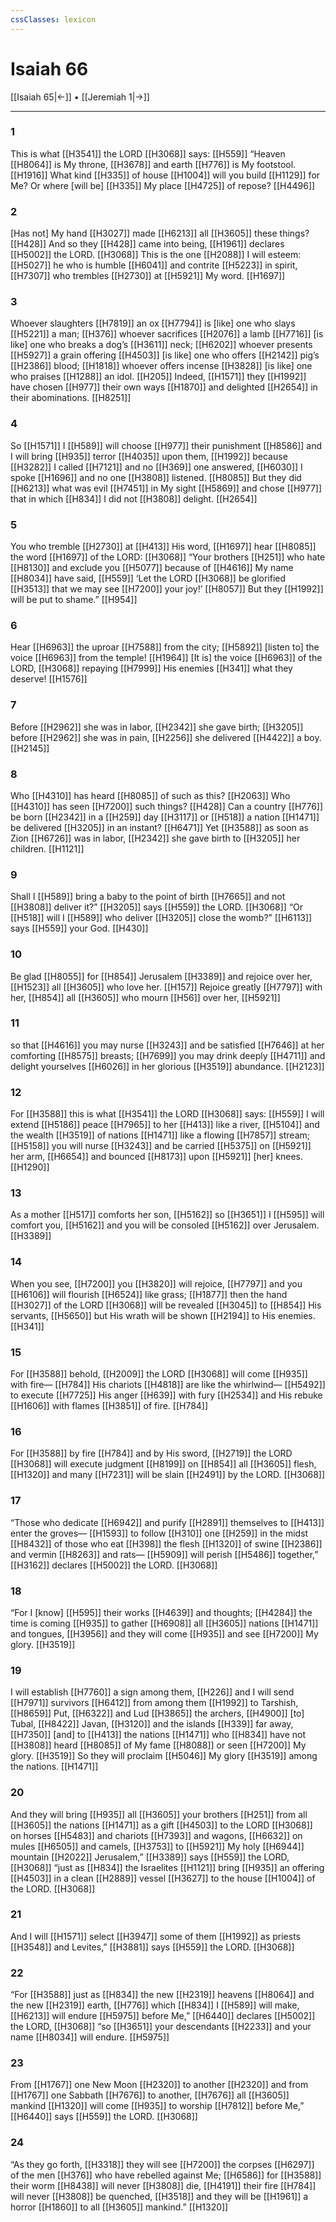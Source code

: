 ```yaml
---
cssClasses: lexicon
---
```


# Isaiah 66

[[Isaiah 65|←]] • [[Jeremiah 1|→]]

---

### 1
This is what [[H3541]] the LORD [[H3068]] says: [[H559]] “Heaven [[H8064]] is My throne, [[H3678]] and earth [[H776]] is My footstool. [[H1916]] What kind [[H335]] of house [[H1004]] will you build [[H1129]] for Me?  Or where [will be] [[H335]] My place [[H4725]] of repose? [[H4496]]

### 2
[Has not] My hand [[H3027]] made [[H6213]] all [[H3605]] these things? [[H428]] And so they [[H428]] came into being, [[H1961]] declares [[H5002]] the LORD. [[H3068]] This is the one [[H2088]] I will esteem: [[H5027]] he who is humble [[H6041]] and contrite [[H5223]] in spirit, [[H7307]] who trembles [[H2730]] at [[H5921]] My word. [[H1697]]

### 3
Whoever slaughters [[H7819]] an ox [[H7794]] is [like] one who slays [[H5221]] a man; [[H376]] whoever sacrifices [[H2076]] a lamb [[H7716]] [is like] one who breaks a dog’s [[H3611]] neck; [[H6202]] whoever presents [[H5927]] a grain offering [[H4503]] [is like] one who offers [[H2142]] pig’s [[H2386]] blood; [[H1818]] whoever offers incense [[H3828]] [is like] one who praises [[H1288]] an idol. [[H205]] Indeed, [[H1571]] they [[H1992]] have chosen [[H977]] their own ways [[H1870]] and delighted [[H2654]] in their abominations. [[H8251]]

### 4
So [[H1571]] I [[H589]] will choose [[H977]] their punishment [[H8586]] and I will bring [[H935]] terror [[H4035]] upon them, [[H1992]] because [[H3282]] I called [[H7121]] and no [[H369]] one answered, [[H6030]] I spoke [[H1696]] and no one [[H3808]] listened. [[H8085]] But they did [[H6213]] what was evil [[H7451]] in My sight [[H5869]] and chose [[H977]] that in which [[H834]] I did not [[H3808]] delight. [[H2654]]

### 5
You who tremble [[H2730]] at [[H413]] His word, [[H1697]] hear [[H8085]] the word [[H1697]] of the LORD: [[H3068]] “Your brothers [[H251]] who hate [[H8130]] and exclude you [[H5077]] because of [[H4616]] My name [[H8034]] have said, [[H559]] ‘Let the LORD [[H3068]] be glorified [[H3513]] that we may see [[H7200]] your joy!’ [[H8057]] But they [[H1992]] will be put to shame.” [[H954]]

### 6
Hear [[H6963]] the uproar [[H7588]] from the city; [[H5892]] [listen to] the voice [[H6963]] from the temple! [[H1964]] [It is] the voice [[H6963]] of the LORD, [[H3068]] repaying [[H7999]] His enemies [[H341]] what they deserve! [[H1576]]

### 7
Before [[H2962]] she was in labor, [[H2342]] she gave birth; [[H3205]] before [[H2962]] she was in pain, [[H2256]] she delivered [[H4422]] a boy. [[H2145]]

### 8
Who [[H4310]] has heard [[H8085]] of such as this? [[H2063]] Who [[H4310]] has seen [[H7200]] such things? [[H428]] Can a country [[H776]] be born [[H2342]] in a [[H259]] day [[H3117]] or [[H518]] a nation [[H1471]] be delivered [[H3205]] in an instant? [[H6471]] Yet [[H3588]] as soon as Zion [[H6726]] was in labor, [[H2342]] she gave birth to [[H3205]] her children. [[H1121]]

### 9
Shall I [[H589]] bring a baby to the point of birth [[H7665]] and not [[H3808]] deliver it?” [[H3205]] says [[H559]] the LORD. [[H3068]] “Or [[H518]] will I [[H589]] who deliver [[H3205]] close the womb?” [[H6113]] says [[H559]] your God. [[H430]]

### 10
Be glad [[H8055]] for [[H854]] Jerusalem [[H3389]] and rejoice over her, [[H1523]] all [[H3605]] who love her. [[H157]] Rejoice greatly [[H7797]] with her, [[H854]] all [[H3605]] who mourn [[H56]] over her, [[H5921]]

### 11
so that [[H4616]] you may nurse [[H3243]] and be satisfied [[H7646]] at her comforting [[H8575]] breasts; [[H7699]] you may drink deeply [[H4711]] and delight yourselves [[H6026]] in her glorious [[H3519]] abundance. [[H2123]]

### 12
For [[H3588]] this is what [[H3541]] the LORD [[H3068]] says: [[H559]] I will extend [[H5186]] peace [[H7965]] to her [[H413]] like a river, [[H5104]] and the wealth [[H3519]] of nations [[H1471]] like a flowing [[H7857]] stream; [[H5158]] you will nurse [[H3243]] and be carried [[H5375]] on [[H5921]] her arm, [[H6654]] and bounced [[H8173]] upon [[H5921]] [her] knees. [[H1290]]

### 13
As a mother [[H517]] comforts her son, [[H5162]] so [[H3651]] I [[H595]] will comfort you, [[H5162]] and you will be consoled [[H5162]] over Jerusalem. [[H3389]]

### 14
When you see, [[H7200]] you [[H3820]] will rejoice, [[H7797]] and you [[H6106]] will flourish [[H6524]] like grass; [[H1877]] then the hand [[H3027]] of the LORD [[H3068]] will be revealed [[H3045]] to [[H854]] His servants, [[H5650]] but His wrath will be shown [[H2194]] to His enemies. [[H341]]

### 15
For [[H3588]] behold, [[H2009]] the LORD [[H3068]] will come [[H935]] with fire— [[H784]] His chariots [[H4818]] are like the whirlwind— [[H5492]] to execute [[H7725]] His anger [[H639]] with fury [[H2534]] and His rebuke [[H1606]] with flames [[H3851]] of fire. [[H784]]

### 16
For [[H3588]] by fire [[H784]] and by His sword, [[H2719]] the LORD [[H3068]] will execute judgment [[H8199]] on [[H854]] all [[H3605]] flesh, [[H1320]] and many [[H7231]] will be slain [[H2491]] by the LORD. [[H3068]]

### 17
“Those who dedicate [[H6942]] and purify [[H2891]] themselves to [[H413]] enter the groves— [[H1593]] to follow [[H310]] one [[H259]] in the midst [[H8432]] of those who eat [[H398]] the flesh [[H1320]] of swine [[H2386]] and vermin [[H8263]] and rats— [[H5909]] will perish [[H5486]] together,” [[H3162]] declares [[H5002]] the LORD. [[H3068]]

### 18
“For I [know] [[H595]] their works [[H4639]] and thoughts; [[H4284]] the time is coming [[H935]] to gather [[H6908]] all [[H3605]] nations [[H1471]] and tongues, [[H3956]] and they will come [[H935]] and see [[H7200]] My glory. [[H3519]]

### 19
I will establish [[H7760]] a sign among them, [[H226]] and I will send [[H7971]] survivors [[H6412]] from among them [[H1992]] to Tarshish, [[H8659]] Put, [[H6322]] and Lud [[H3865]] the archers, [[H4900]] [to] Tubal, [[H8422]] Javan, [[H3120]] and the islands [[H339]] far away, [[H7350]] [and] to [[H413]] the nations [[H1471]] who [[H834]] have not [[H3808]] heard [[H8085]] of My fame [[H8088]] or seen [[H7200]] My glory. [[H3519]] So they will proclaim [[H5046]] My glory [[H3519]] among the nations. [[H1471]]

### 20
And they will bring [[H935]] all [[H3605]] your brothers [[H251]] from all [[H3605]] the nations [[H1471]] as a gift [[H4503]] to the LORD [[H3068]] on horses [[H5483]] and chariots [[H7393]] and wagons, [[H6632]] on mules [[H6505]] and camels, [[H3753]] to [[H5921]] My holy [[H6944]] mountain [[H2022]] Jerusalem,” [[H3389]] says [[H559]] the LORD, [[H3068]] “just as [[H834]] the Israelites [[H1121]] bring [[H935]] an offering [[H4503]] in a clean [[H2889]] vessel [[H3627]] to the house [[H1004]] of the LORD. [[H3068]]

### 21
And I will [[H1571]] select [[H3947]] some of them [[H1992]] as priests [[H3548]] and Levites,” [[H3881]] says [[H559]] the LORD. [[H3068]]

### 22
“For [[H3588]] just as [[H834]] the new [[H2319]] heavens [[H8064]] and the new [[H2319]] earth, [[H776]] which [[H834]] I [[H589]] will make, [[H6213]] will endure [[H5975]] before Me,” [[H6440]] declares [[H5002]] the LORD, [[H3068]] “so [[H3651]] your descendants [[H2233]] and your name [[H8034]] will endure. [[H5975]]

### 23
From [[H1767]] one New Moon [[H2320]] to another [[H2320]] and from [[H1767]] one Sabbath [[H7676]] to another, [[H7676]] all [[H3605]] mankind [[H1320]] will come [[H935]] to worship [[H7812]] before Me,” [[H6440]] says [[H559]] the LORD. [[H3068]]

### 24
“As they go forth, [[H3318]] they will see [[H7200]] the corpses [[H6297]] of the men [[H376]] who have rebelled against Me; [[H6586]] for [[H3588]] their worm [[H8438]] will never [[H3808]] die, [[H4191]] their fire [[H784]] will never [[H3808]] be quenched, [[H3518]] and they will be [[H1961]] a horror [[H1860]] to all [[H3605]] mankind.” [[H1320]]

